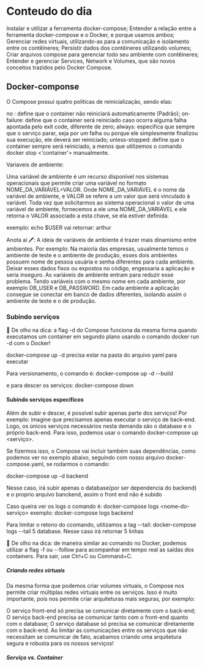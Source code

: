 # Conteudo do dia

Instalar e utilizar a ferramenta docker-compose;
Entender a relação entre a ferramenta docker-compose e o Docker, e porque usamos ambos;
Gerenciar redes virtuais, utilizando-as para a comunicação e isolamento entre os contêineres;
Persistir dados dos contêineres utilizando volumes;
Criar arquivos compose para gerenciar todo seu ambiente com contêineres;
Entender e gerenciar Services, Network e Volumes, que são novos conceitos trazidos pelo Docker Compose.

## Docker-componse

O Compose possui quatro políticas de reinicialização, sendo elas:

no : define que o container não reiniciará automaticamente (Padrão);
on-failure: define que o container será reiniciado caso ocorra alguma falha apontada pelo exit code, diferente de zero;
always: especifica que sempre que o serviço parar, seja por um falha ou porque ele simplesmente finalizou sua execução, ele deverá ser reiniciado;
unless-stopped: define que o container sempre será reiniciado, a menos que utilizemos o comando docker stop <'container'> manualmente.

Variaveis de ambiente:

Uma variável de ambiente é um recurso disponível nos sistemas operacionais que permite criar uma variável no formato NOME_DA_VARIÁVEL=VALOR. Onde NOME_DA_VARIÁVEL é o nome da variável de ambiente, e VALOR se refere a um valor que será vinculado à variável. Toda vez que solicitarmos ao sistema operacional o valor de uma variável de ambiente, fornecemos a ele uma NOME_DA_VARIÁVEL e ele retorna o VALOR associado a esta chave, se ela estiver definida.

exemplo: echo $USER
vai retornar: arthur

Anota aí 🖊: A ideia de variáveis de ambiente é trazer mais dinamismo entre ambientes. Por exemplo: Na maioria das empresas, usualmente temos o ambiente de teste e o ambiente de produção, esses dois ambientes possuem nome de pessoa usuária e senha diferentes para cada ambiente. Deixar esses dados fixos ou expostos no código, engessaria a aplicação e seria inseguro. As variáveis de ambiente entram para reduzir esse problema. Tendo variáveis com o mesmo nome em cada ambiente, por exemplo DB_USER e DB_PASSWORD. Em cada ambiente a aplicação consegue se conectar em banco de dados diferentes, isolando assim o ambiente de teste e o de produção.

### Subindo serviços

👀 De olho na dica: a flag -d do Compose funciona da mesma forma quando executamos um container em segundo plano usando o comando docker run -d <nome-da-imagem> com o Docker!

docker-compose up -d  precisa estar na pasta do arquivo yaml para executar

Para versionamento, o comando é:
docker-compose up -d --build

e para descer os serviços:
docker-compose down

#### Subindo serviços especificos

Além de subir e descer, é possível subir apenas parte dos serviços! Por exemplo: imagine que precisamos apenas executar o serviço de back-end. Logo, os únicos serviços necessários nesta demanda são o database e o próprio back-end. Para isso, podemos usar o comando docker-compose up <serviço>.

Se fizermos isso, o Compose vai incluir também suas dependências, como podemos ver no exemplo abaixo, seguindo com nosso arquivo docker-compose.yaml, se rodarmos o comando:

docker-compose up -d backend

Nesse caso, irá subir apenas o database(por ser dependencia do backend) e o proprio arquivo banckend, assim o front end não é subido


Caso queira ver os logs o comando é:
docker-compose logs <nome-do-serviço>
exemplo:
docker-compose logs backend

Para limitar o retono do ccomando, utilizamos a tag --tail:
docker-compose logs --tail 5 database.
Nesse caso irá retornar 5 linhas

👀 De olho na dica: de maneira similar ao comando no Docker, podemos utilizar a flag -f ou --follow para acompanhar em tempo real as saídas dos containers. Para sair, use Ctrl+C ou Command+C.

##### Criando redes virtuais

Da mesma forma que podemos criar volumes virtuais, o Compose nos permite criar múltiplas redes virtuais entre os serviços. Isso é muito importante, pois nos permite criar arquiteturas mais seguras, por exemplo:

O serviço front-end só precisa se comunicar diretamente com o back-end;
O serviço back-end precisa se comunicar tanto com o front-end quanto com o database;
O serviço database só precisa se comunicar diretamente com o back-end.
Ao limitar as comunicações entre os serviços que não necessitam se comunicar de fato, acabamos criando uma arquitetura segura e robusta para os nossos serviços!

##### Serviço vs. Container
